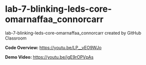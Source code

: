 # lab-7-blinking-leds-core-omarnaffaa_connorcarr
lab-7-blinking-leds-core-omarnaffaa_connorcarr created by GitHub Classroom

<b> Code Overview: </b> https://youtu.be/LP__vEO9WJo

<b> Demo Video: </b> https://youtu.be/jgE9rOPVpAs
